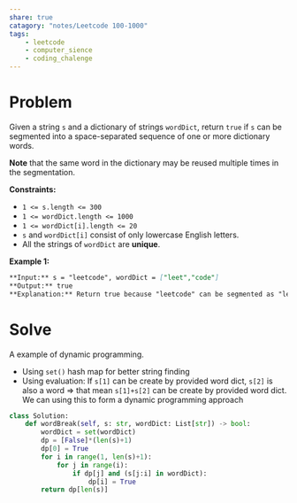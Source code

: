 ```yaml
---
share: true
catagory: "notes/Leetcode 100-1000"
tags:
    - leetcode
    - computer_sience
    - coding_chalenge
---
```


# Problem

Given a string `s` and a dictionary of strings `wordDict`, return `true` if `s` can be segmented into a space-separated sequence of one or more dictionary words.

**Note** that the same word in the dictionary may be reused multiple times in the segmentation.

**Constraints:**

- `1 <= s.length <= 300`
- `1 <= wordDict.length <= 1000`
- `1 <= wordDict[i].length <= 20`
- `s` and `wordDict[i]` consist of only lowercase English letters.
- All the strings of `wordDict` are **unique**.

**Example 1:**
```markdown
**Input:** s = "leetcode", wordDict = ["leet","code"]
**Output:** true
**Explanation:** Return true because "leetcode" can be segmented as "leet code".
```

# Solve
A example of dynamic programming.
- Using `set()` hash map for better string finding
- Using evaluation: If `s[1]` can be create by provided word dict, `s[2]` is also a word => that mean `s[1]+s[2]` can be create by provided word dict. We can using this to form a dynamic programming approach

```python
class Solution:
    def wordBreak(self, s: str, wordDict: List[str]) -> bool:
        wordDict = set(wordDict)
        dp = [False]*(len(s)+1)
        dp[0] = True
        for i in range(1, len(s)+1):
            for j in range(i):
                if dp[j] and (s[j:i] in wordDict):
                    dp[i] = True
        return dp[len(s)]
```
